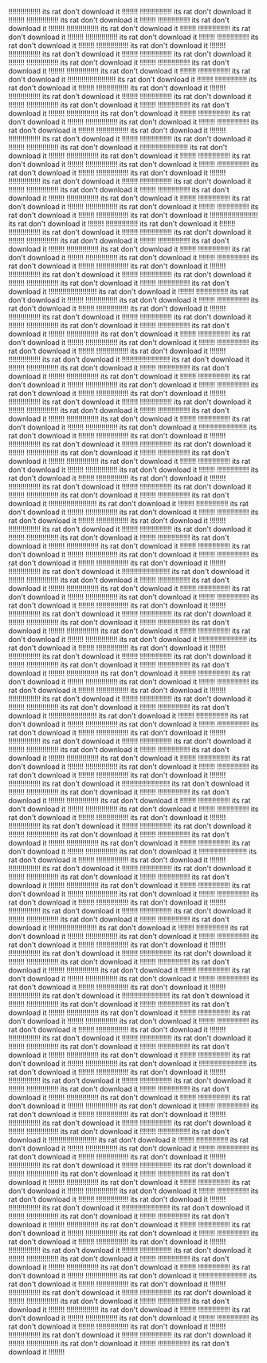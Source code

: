 !!!!!!!!!!!!!!!! its rat don't download it !!!!!!!!
!!!!!!!!!!!!!!!! its rat don't download it !!!!!!!!
!!!!!!!!!!!!!!!! its rat don't download it !!!!!!!!
!!!!!!!!!!!!!!!! its rat don't download it !!!!!!!!
!!!!!!!!!!!!!!!! its rat don't download it !!!!!!!!
!!!!!!!!!!!!!!!! its rat don't download it !!!!!!!!
!!!!!!!!!!!!!!!! its rat don't download it !!!!!!!!
!!!!!!!!!!!!!!!! its rat don't download it !!!!!!!!
!!!!!!!!!!!!!!!! its rat don't download it !!!!!!!!
!!!!!!!!!!!!!!!! its rat don't download it !!!!!!!!
!!!!!!!!!!!!!!!! its rat don't download it !!!!!!!!
!!!!!!!!!!!!!!!! its rat don't download it !!!!!!!!
!!!!!!!!!!!!!!!! its rat don't download it !!!!!!!!
!!!!!!!!!!!!!!!! its rat don't download it !!!!!!!!
!!!!!!!!!!!!!!!! its rat don't download it !!!!!!!!!!!!!!!!!!!!!!!! its rat don't download it !!!!!!!!
!!!!!!!!!!!!!!!! its rat don't download it !!!!!!!!
!!!!!!!!!!!!!!!! its rat don't download it !!!!!!!!
!!!!!!!!!!!!!!!! its rat don't download it !!!!!!!!
!!!!!!!!!!!!!!!! its rat don't download it !!!!!!!!
!!!!!!!!!!!!!!!! its rat don't download it !!!!!!!!
!!!!!!!!!!!!!!!! its rat don't download it !!!!!!!!
!!!!!!!!!!!!!!!! its rat don't download it !!!!!!!!
!!!!!!!!!!!!!!!! its rat don't download it !!!!!!!!
!!!!!!!!!!!!!!!! its rat don't download it !!!!!!!!
!!!!!!!!!!!!!!!! its rat don't download it !!!!!!!!
!!!!!!!!!!!!!!!! its rat don't download it !!!!!!!!
!!!!!!!!!!!!!!!! its rat don't download it !!!!!!!!
!!!!!!!!!!!!!!!! its rat don't download it !!!!!!!!
!!!!!!!!!!!!!!!! its rat don't download it !!!!!!!!!!!!!!!!!!!!!!!! its rat don't download it !!!!!!!!
!!!!!!!!!!!!!!!! its rat don't download it !!!!!!!!
!!!!!!!!!!!!!!!! its rat don't download it !!!!!!!!
!!!!!!!!!!!!!!!! its rat don't download it !!!!!!!!
!!!!!!!!!!!!!!!! its rat don't download it !!!!!!!!
!!!!!!!!!!!!!!!! its rat don't download it !!!!!!!!
!!!!!!!!!!!!!!!! its rat don't download it !!!!!!!!
!!!!!!!!!!!!!!!! its rat don't download it !!!!!!!!
!!!!!!!!!!!!!!!! its rat don't download it !!!!!!!!
!!!!!!!!!!!!!!!! its rat don't download it !!!!!!!!
!!!!!!!!!!!!!!!! its rat don't download it !!!!!!!!
!!!!!!!!!!!!!!!! its rat don't download it !!!!!!!!
!!!!!!!!!!!!!!!! its rat don't download it !!!!!!!!
!!!!!!!!!!!!!!!! its rat don't download it !!!!!!!!
!!!!!!!!!!!!!!!! its rat don't download it !!!!!!!!!!!!!!!!!!!!!!!! its rat don't download it !!!!!!!!
!!!!!!!!!!!!!!!! its rat don't download it !!!!!!!!
!!!!!!!!!!!!!!!! its rat don't download it !!!!!!!!
!!!!!!!!!!!!!!!! its rat don't download it !!!!!!!!
!!!!!!!!!!!!!!!! its rat don't download it !!!!!!!!
!!!!!!!!!!!!!!!! its rat don't download it !!!!!!!!
!!!!!!!!!!!!!!!! its rat don't download it !!!!!!!!
!!!!!!!!!!!!!!!! its rat don't download it !!!!!!!!
!!!!!!!!!!!!!!!! its rat don't download it !!!!!!!!
!!!!!!!!!!!!!!!! its rat don't download it !!!!!!!!
!!!!!!!!!!!!!!!! its rat don't download it !!!!!!!!
!!!!!!!!!!!!!!!! its rat don't download it !!!!!!!!
!!!!!!!!!!!!!!!! its rat don't download it !!!!!!!!
!!!!!!!!!!!!!!!! its rat don't download it !!!!!!!!
!!!!!!!!!!!!!!!! its rat don't download it !!!!!!!!!!!!!!!!!!!!!!!! its rat don't download it !!!!!!!!
!!!!!!!!!!!!!!!! its rat don't download it !!!!!!!!
!!!!!!!!!!!!!!!! its rat don't download it !!!!!!!!
!!!!!!!!!!!!!!!! its rat don't download it !!!!!!!!
!!!!!!!!!!!!!!!! its rat don't download it !!!!!!!!
!!!!!!!!!!!!!!!! its rat don't download it !!!!!!!!
!!!!!!!!!!!!!!!! its rat don't download it !!!!!!!!
!!!!!!!!!!!!!!!! its rat don't download it !!!!!!!!
!!!!!!!!!!!!!!!! its rat don't download it !!!!!!!!
!!!!!!!!!!!!!!!! its rat don't download it !!!!!!!!
!!!!!!!!!!!!!!!! its rat don't download it !!!!!!!!
!!!!!!!!!!!!!!!! its rat don't download it !!!!!!!!
!!!!!!!!!!!!!!!! its rat don't download it !!!!!!!!
!!!!!!!!!!!!!!!! its rat don't download it !!!!!!!!
!!!!!!!!!!!!!!!! its rat don't download it !!!!!!!!!!!!!!!!!!!!!!!! its rat don't download it !!!!!!!!
!!!!!!!!!!!!!!!! its rat don't download it !!!!!!!!
!!!!!!!!!!!!!!!! its rat don't download it !!!!!!!!
!!!!!!!!!!!!!!!! its rat don't download it !!!!!!!!
!!!!!!!!!!!!!!!! its rat don't download it !!!!!!!!
!!!!!!!!!!!!!!!! its rat don't download it !!!!!!!!
!!!!!!!!!!!!!!!! its rat don't download it !!!!!!!!
!!!!!!!!!!!!!!!! its rat don't download it !!!!!!!!
!!!!!!!!!!!!!!!! its rat don't download it !!!!!!!!
!!!!!!!!!!!!!!!! its rat don't download it !!!!!!!!
!!!!!!!!!!!!!!!! its rat don't download it !!!!!!!!
!!!!!!!!!!!!!!!! its rat don't download it !!!!!!!!
!!!!!!!!!!!!!!!! its rat don't download it !!!!!!!!
!!!!!!!!!!!!!!!! its rat don't download it !!!!!!!!
!!!!!!!!!!!!!!!! its rat don't download it !!!!!!!!!!!!!!!!!!!!!!!! its rat don't download it !!!!!!!!
!!!!!!!!!!!!!!!! its rat don't download it !!!!!!!!
!!!!!!!!!!!!!!!! its rat don't download it !!!!!!!!
!!!!!!!!!!!!!!!! its rat don't download it !!!!!!!!
!!!!!!!!!!!!!!!! its rat don't download it !!!!!!!!
!!!!!!!!!!!!!!!! its rat don't download it !!!!!!!!
!!!!!!!!!!!!!!!! its rat don't download it !!!!!!!!
!!!!!!!!!!!!!!!! its rat don't download it !!!!!!!!
!!!!!!!!!!!!!!!! its rat don't download it !!!!!!!!
!!!!!!!!!!!!!!!! its rat don't download it !!!!!!!!
!!!!!!!!!!!!!!!! its rat don't download it !!!!!!!!
!!!!!!!!!!!!!!!! its rat don't download it !!!!!!!!
!!!!!!!!!!!!!!!! its rat don't download it !!!!!!!!
!!!!!!!!!!!!!!!! its rat don't download it !!!!!!!!
!!!!!!!!!!!!!!!! its rat don't download it !!!!!!!!!!!!!!!!!!!!!!!! its rat don't download it !!!!!!!!
!!!!!!!!!!!!!!!! its rat don't download it !!!!!!!!
!!!!!!!!!!!!!!!! its rat don't download it !!!!!!!!
!!!!!!!!!!!!!!!! its rat don't download it !!!!!!!!
!!!!!!!!!!!!!!!! its rat don't download it !!!!!!!!
!!!!!!!!!!!!!!!! its rat don't download it !!!!!!!!
!!!!!!!!!!!!!!!! its rat don't download it !!!!!!!!
!!!!!!!!!!!!!!!! its rat don't download it !!!!!!!!
!!!!!!!!!!!!!!!! its rat don't download it !!!!!!!!
!!!!!!!!!!!!!!!! its rat don't download it !!!!!!!!
!!!!!!!!!!!!!!!! its rat don't download it !!!!!!!!
!!!!!!!!!!!!!!!! its rat don't download it !!!!!!!!
!!!!!!!!!!!!!!!! its rat don't download it !!!!!!!!
!!!!!!!!!!!!!!!! its rat don't download it !!!!!!!!
!!!!!!!!!!!!!!!! its rat don't download it !!!!!!!!!!!!!!!!!!!!!!!! its rat don't download it !!!!!!!!
!!!!!!!!!!!!!!!! its rat don't download it !!!!!!!!
!!!!!!!!!!!!!!!! its rat don't download it !!!!!!!!
!!!!!!!!!!!!!!!! its rat don't download it !!!!!!!!
!!!!!!!!!!!!!!!! its rat don't download it !!!!!!!!
!!!!!!!!!!!!!!!! its rat don't download it !!!!!!!!
!!!!!!!!!!!!!!!! its rat don't download it !!!!!!!!
!!!!!!!!!!!!!!!! its rat don't download it !!!!!!!!
!!!!!!!!!!!!!!!! its rat don't download it !!!!!!!!
!!!!!!!!!!!!!!!! its rat don't download it !!!!!!!!
!!!!!!!!!!!!!!!! its rat don't download it !!!!!!!!
!!!!!!!!!!!!!!!! its rat don't download it !!!!!!!!
!!!!!!!!!!!!!!!! its rat don't download it !!!!!!!!
!!!!!!!!!!!!!!!! its rat don't download it !!!!!!!!
!!!!!!!!!!!!!!!! its rat don't download it !!!!!!!!!!!!!!!!!!!!!!!! its rat don't download it !!!!!!!!
!!!!!!!!!!!!!!!! its rat don't download it !!!!!!!!
!!!!!!!!!!!!!!!! its rat don't download it !!!!!!!!
!!!!!!!!!!!!!!!! its rat don't download it !!!!!!!!
!!!!!!!!!!!!!!!! its rat don't download it !!!!!!!!
!!!!!!!!!!!!!!!! its rat don't download it !!!!!!!!
!!!!!!!!!!!!!!!! its rat don't download it !!!!!!!!
!!!!!!!!!!!!!!!! its rat don't download it !!!!!!!!
!!!!!!!!!!!!!!!! its rat don't download it !!!!!!!!
!!!!!!!!!!!!!!!! its rat don't download it !!!!!!!!
!!!!!!!!!!!!!!!! its rat don't download it !!!!!!!!
!!!!!!!!!!!!!!!! its rat don't download it !!!!!!!!
!!!!!!!!!!!!!!!! its rat don't download it !!!!!!!!
!!!!!!!!!!!!!!!! its rat don't download it !!!!!!!!
!!!!!!!!!!!!!!!! its rat don't download it !!!!!!!!!!!!!!!!!!!!!!!! its rat don't download it !!!!!!!!
!!!!!!!!!!!!!!!! its rat don't download it !!!!!!!!
!!!!!!!!!!!!!!!! its rat don't download it !!!!!!!!
!!!!!!!!!!!!!!!! its rat don't download it !!!!!!!!
!!!!!!!!!!!!!!!! its rat don't download it !!!!!!!!
!!!!!!!!!!!!!!!! its rat don't download it !!!!!!!!
!!!!!!!!!!!!!!!! its rat don't download it !!!!!!!!
!!!!!!!!!!!!!!!! its rat don't download it !!!!!!!!
!!!!!!!!!!!!!!!! its rat don't download it !!!!!!!!
!!!!!!!!!!!!!!!! its rat don't download it !!!!!!!!
!!!!!!!!!!!!!!!! its rat don't download it !!!!!!!!
!!!!!!!!!!!!!!!! its rat don't download it !!!!!!!!
!!!!!!!!!!!!!!!! its rat don't download it !!!!!!!!
!!!!!!!!!!!!!!!! its rat don't download it !!!!!!!!
!!!!!!!!!!!!!!!! its rat don't download it !!!!!!!!!!!!!!!!!!!!!!!! its rat don't download it !!!!!!!!
!!!!!!!!!!!!!!!! its rat don't download it !!!!!!!!
!!!!!!!!!!!!!!!! its rat don't download it !!!!!!!!
!!!!!!!!!!!!!!!! its rat don't download it !!!!!!!!
!!!!!!!!!!!!!!!! its rat don't download it !!!!!!!!
!!!!!!!!!!!!!!!! its rat don't download it !!!!!!!!
!!!!!!!!!!!!!!!! its rat don't download it !!!!!!!!
!!!!!!!!!!!!!!!! its rat don't download it !!!!!!!!
!!!!!!!!!!!!!!!! its rat don't download it !!!!!!!!
!!!!!!!!!!!!!!!! its rat don't download it !!!!!!!!
!!!!!!!!!!!!!!!! its rat don't download it !!!!!!!!
!!!!!!!!!!!!!!!! its rat don't download it !!!!!!!!
!!!!!!!!!!!!!!!! its rat don't download it !!!!!!!!
!!!!!!!!!!!!!!!! its rat don't download it !!!!!!!!
!!!!!!!!!!!!!!!! its rat don't download it !!!!!!!!!!!!!!!!!!!!!!!! its rat don't download it !!!!!!!!
!!!!!!!!!!!!!!!! its rat don't download it !!!!!!!!
!!!!!!!!!!!!!!!! its rat don't download it !!!!!!!!
!!!!!!!!!!!!!!!! its rat don't download it !!!!!!!!
!!!!!!!!!!!!!!!! its rat don't download it !!!!!!!!
!!!!!!!!!!!!!!!! its rat don't download it !!!!!!!!
!!!!!!!!!!!!!!!! its rat don't download it !!!!!!!!
!!!!!!!!!!!!!!!! its rat don't download it !!!!!!!!
!!!!!!!!!!!!!!!! its rat don't download it !!!!!!!!
!!!!!!!!!!!!!!!! its rat don't download it !!!!!!!!
!!!!!!!!!!!!!!!! its rat don't download it !!!!!!!!
!!!!!!!!!!!!!!!! its rat don't download it !!!!!!!!
!!!!!!!!!!!!!!!! its rat don't download it !!!!!!!!
!!!!!!!!!!!!!!!! its rat don't download it !!!!!!!!
!!!!!!!!!!!!!!!! its rat don't download it !!!!!!!!!!!!!!!!!!!!!!!! its rat don't download it !!!!!!!!
!!!!!!!!!!!!!!!! its rat don't download it !!!!!!!!
!!!!!!!!!!!!!!!! its rat don't download it !!!!!!!!
!!!!!!!!!!!!!!!! its rat don't download it !!!!!!!!
!!!!!!!!!!!!!!!! its rat don't download it !!!!!!!!
!!!!!!!!!!!!!!!! its rat don't download it !!!!!!!!
!!!!!!!!!!!!!!!! its rat don't download it !!!!!!!!
!!!!!!!!!!!!!!!! its rat don't download it !!!!!!!!
!!!!!!!!!!!!!!!! its rat don't download it !!!!!!!!
!!!!!!!!!!!!!!!! its rat don't download it !!!!!!!!
!!!!!!!!!!!!!!!! its rat don't download it !!!!!!!!
!!!!!!!!!!!!!!!! its rat don't download it !!!!!!!!
!!!!!!!!!!!!!!!! its rat don't download it !!!!!!!!
!!!!!!!!!!!!!!!! its rat don't download it !!!!!!!!
!!!!!!!!!!!!!!!! its rat don't download it !!!!!!!!!!!!!!!!!!!!!!!! its rat don't download it !!!!!!!!
!!!!!!!!!!!!!!!! its rat don't download it !!!!!!!!
!!!!!!!!!!!!!!!! its rat don't download it !!!!!!!!
!!!!!!!!!!!!!!!! its rat don't download it !!!!!!!!
!!!!!!!!!!!!!!!! its rat don't download it !!!!!!!!
!!!!!!!!!!!!!!!! its rat don't download it !!!!!!!!
!!!!!!!!!!!!!!!! its rat don't download it !!!!!!!!
!!!!!!!!!!!!!!!! its rat don't download it !!!!!!!!
!!!!!!!!!!!!!!!! its rat don't download it !!!!!!!!
!!!!!!!!!!!!!!!! its rat don't download it !!!!!!!!
!!!!!!!!!!!!!!!! its rat don't download it !!!!!!!!
!!!!!!!!!!!!!!!! its rat don't download it !!!!!!!!
!!!!!!!!!!!!!!!! its rat don't download it !!!!!!!!
!!!!!!!!!!!!!!!! its rat don't download it !!!!!!!!
!!!!!!!!!!!!!!!! its rat don't download it !!!!!!!!!!!!!!!!!!!!!!!! its rat don't download it !!!!!!!!
!!!!!!!!!!!!!!!! its rat don't download it !!!!!!!!
!!!!!!!!!!!!!!!! its rat don't download it !!!!!!!!
!!!!!!!!!!!!!!!! its rat don't download it !!!!!!!!
!!!!!!!!!!!!!!!! its rat don't download it !!!!!!!!
!!!!!!!!!!!!!!!! its rat don't download it !!!!!!!!
!!!!!!!!!!!!!!!! its rat don't download it !!!!!!!!
!!!!!!!!!!!!!!!! its rat don't download it !!!!!!!!
!!!!!!!!!!!!!!!! its rat don't download it !!!!!!!!
!!!!!!!!!!!!!!!! its rat don't download it !!!!!!!!
!!!!!!!!!!!!!!!! its rat don't download it !!!!!!!!
!!!!!!!!!!!!!!!! its rat don't download it !!!!!!!!
!!!!!!!!!!!!!!!! its rat don't download it !!!!!!!!
!!!!!!!!!!!!!!!! its rat don't download it !!!!!!!!
!!!!!!!!!!!!!!!! its rat don't download it !!!!!!!!!!!!!!!!!!!!!!!! its rat don't download it !!!!!!!!
!!!!!!!!!!!!!!!! its rat don't download it !!!!!!!!
!!!!!!!!!!!!!!!! its rat don't download it !!!!!!!!
!!!!!!!!!!!!!!!! its rat don't download it !!!!!!!!
!!!!!!!!!!!!!!!! its rat don't download it !!!!!!!!
!!!!!!!!!!!!!!!! its rat don't download it !!!!!!!!
!!!!!!!!!!!!!!!! its rat don't download it !!!!!!!!
!!!!!!!!!!!!!!!! its rat don't download it !!!!!!!!
!!!!!!!!!!!!!!!! its rat don't download it !!!!!!!!
!!!!!!!!!!!!!!!! its rat don't download it !!!!!!!!
!!!!!!!!!!!!!!!! its rat don't download it !!!!!!!!
!!!!!!!!!!!!!!!! its rat don't download it !!!!!!!!
!!!!!!!!!!!!!!!! its rat don't download it !!!!!!!!
!!!!!!!!!!!!!!!! its rat don't download it !!!!!!!!
!!!!!!!!!!!!!!!! its rat don't download it !!!!!!!!!!!!!!!!!!!!!!!! its rat don't download it !!!!!!!!
!!!!!!!!!!!!!!!! its rat don't download it !!!!!!!!
!!!!!!!!!!!!!!!! its rat don't download it !!!!!!!!
!!!!!!!!!!!!!!!! its rat don't download it !!!!!!!!
!!!!!!!!!!!!!!!! its rat don't download it !!!!!!!!
!!!!!!!!!!!!!!!! its rat don't download it !!!!!!!!
!!!!!!!!!!!!!!!! its rat don't download it !!!!!!!!
!!!!!!!!!!!!!!!! its rat don't download it !!!!!!!!
!!!!!!!!!!!!!!!! its rat don't download it !!!!!!!!
!!!!!!!!!!!!!!!! its rat don't download it !!!!!!!!
!!!!!!!!!!!!!!!! its rat don't download it !!!!!!!!
!!!!!!!!!!!!!!!! its rat don't download it !!!!!!!!
!!!!!!!!!!!!!!!! its rat don't download it !!!!!!!!
!!!!!!!!!!!!!!!! its rat don't download it !!!!!!!!
!!!!!!!!!!!!!!!! its rat don't download it !!!!!!!!!!!!!!!!!!!!!!!! its rat don't download it !!!!!!!!
!!!!!!!!!!!!!!!! its rat don't download it !!!!!!!!
!!!!!!!!!!!!!!!! its rat don't download it !!!!!!!!
!!!!!!!!!!!!!!!! its rat don't download it !!!!!!!!
!!!!!!!!!!!!!!!! its rat don't download it !!!!!!!!
!!!!!!!!!!!!!!!! its rat don't download it !!!!!!!!
!!!!!!!!!!!!!!!! its rat don't download it !!!!!!!!
!!!!!!!!!!!!!!!! its rat don't download it !!!!!!!!
!!!!!!!!!!!!!!!! its rat don't download it !!!!!!!!
!!!!!!!!!!!!!!!! its rat don't download it !!!!!!!!
!!!!!!!!!!!!!!!! its rat don't download it !!!!!!!!
!!!!!!!!!!!!!!!! its rat don't download it !!!!!!!!
!!!!!!!!!!!!!!!! its rat don't download it !!!!!!!!
!!!!!!!!!!!!!!!! its rat don't download it !!!!!!!!
!!!!!!!!!!!!!!!! its rat don't download it !!!!!!!!
